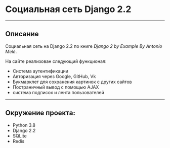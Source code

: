 # Социальная сеть Django 2.2

***

## Описание

Социальная сеть на Django 2.2 по книге _Django 2 by Example By Antonio Melé_.

На сайте реализован следующий функционал:
* Система аутентификации
* Авторизация через Google,  GitHub, Vk
* Букмарклет для сохранения картинок с других сайтов
* Постраничный вывод с помощью AJAX
* система подписок  и лента пользователей

---

## Окружение проекта:
  * Python 3.8
  * Django 2.2
  * SQLite
  * Redis
